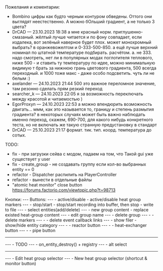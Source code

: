 Пожелания и коментарии:
- Bombino 
цифры как будто черным контуром обведены. Оттого они выглядят неестественно. 
А можно бОльший градиент, а не только 3 цвета?
- DrCAD — 23.10.2023 18:38
а мне красный норм. приглушенно-смазаный. жёлтый лучше читается и по фону совпадает, если издалека, вот зелёный наверное будет плох.
может монохромный выбрать? в оранжевожелтом
и 0-333-500-850. а ещё лучше верхний номинал по штатной температуре подбирать. расчётом.
а. не 333. надо смотреть, нет ли в популярных модах поглотителя теплового, ниже 500 - и ставить ту температуру
по идее, можно минимальную видимую т брать за нижнюю грань цветового градиента, 500 всегда переходный. и 1000 тоже макс - даже особо подсветить. чуть ли не белым :)
- axelander — 24.10.2023 21:44
500 это важное переломное значение, там резонно сделать прям резкий переход 
- searcher_k — 24.10.2023 22:05
я за возможность переключать между красотой и читаемостью )
- EgorProxyn — 24.10.2023 22:53
а можно впендюрить возможность двигать... ммм, как это называется то, границу и степень размытия градиента?
в некоторых случаях может быть важно наблюдать именно переход, скажем, 690-700, для какого нибудь конкретного теста, но не включать же такую странную предустановку в стандарт
- DrCAD — 25.10.2023 21:17
формат. тик. тип. коорд. температура до сотых.


TODO:
- fix - при загрузки сейва с модом, падаем на том, что Такой gui уже существует у user
- fix - create_group - не создавать группу если кол-во выбранных entity == 0
- refactor - Dispatcher распилить на PlayerController
- refactor - вынести в отдельные файлы
- "atomic heat monitor" close button https://forums.factorio.com/viewtopic.php?t=98713

Кнопки:
--- Buttons:
--- - active/disable - active/disable heat group markers
--- - stop/start - stop/start recording into buffer, then stop - write to file
--- - select entities(add/delete)
--- - new group content - replace existed heat-group content
--- - edit group name
--- - delete group
--- - - delete markers
--- - - delete event callback links
--- - show filer - show/hide entity category
--- - - reactor button
--- - - heat-exchanger button
--- - - pipe button
--- -
--- - TODO 
--- - on_entity_destroy() + registry
--- - alt select
--- - 
--- - Edit heat group selector
--- - New heat group selector (shortcut & monitor button)